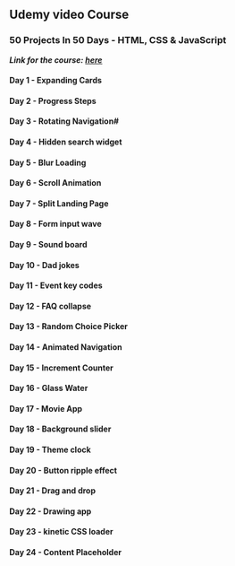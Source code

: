 ## Udemy video Course
### 50 Projects In 50 Days - HTML, CSS & JavaScript

***Link for the course: [here](https://www.udemy.com/course/50-projects-in-50-days-html-css-javascript/)***


#### Day 1 - Expanding Cards
#### Day 2 - Progress Steps
#### Day 3 - Rotating Navigation#
#### Day 4 - Hidden search widget
#### Day 5 - Blur Loading
#### Day 6 - Scroll Animation
#### Day 7 - Split Landing Page
#### Day 8 - Form input wave
#### Day 9 - Sound board
#### Day 10 - Dad jokes
#### Day 11 - Event key codes
#### Day 12 - FAQ collapse
#### Day 13 - Random Choice Picker
#### Day 14 - Animated Navigation
#### Day 15 - Increment Counter
#### Day 16 - Glass Water
#### Day 17 - Movie App
#### Day 18 - Background slider
#### Day 19 - Theme clock
#### Day 20 - Button ripple effect
#### Day 21 - Drag and drop
#### Day 22 - Drawing app
#### Day 23 - kinetic CSS loader
#### Day 24 - Content Placeholder